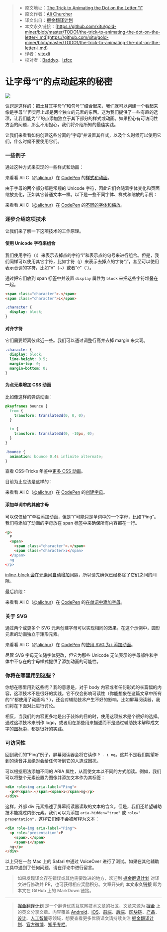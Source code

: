 > * 原文地址：[The Trick to Animating the Dot on the Letter “i”](https://css-tricks.com/the-trick-to-animating-the-dot-on-the-letter-i/)
> * 原文作者：[Ali Churcher](https://css-tricks.com/author/alichurcher/)
> * 译文出自：[掘金翻译计划](https://github.com/xitu/gold-miner)
> * 本文永久链接：[https://github.com/xitu/gold-miner/blob/master/TODO1/the-trick-to-animating-the-dot-on-the-letter-i.md](https://github.com/xitu/gold-miner/blob/master/TODO1/the-trick-to-animating-the-dot-on-the-letter-i.md)
> * 译者：[vitoxli](https://github.com/vitoxli)
> * 校对者：[Baddyo](https://github.com/Baddyo)、[lzfcc](https://github.com/lzfcc)

# 让字母“i”的点动起来的秘密

![](https://res.cloudinary.com/css-tricks/image/fetch/w_1200,q_auto,f_auto/https://css-tricks.com/wp-content/uploads/2019/10/letter-i-collage.png)

诀窍是这样的：把土耳其字母“ı”和句号“.”结合起来，我们就可以创建一个看起来像是字母“i”但实际上却是两个独立的元素的东西。这为我们提供了一些有趣的选项，让我们能为“i”的点添加独立于其下部分的样式或动画。如果担心有可访问性方面的问题，那么不用担心，我们将介绍所知的最佳实践。

让我们来看看如何创建这些分离的“字母”并设置其样式，以及什么时候可以使用它们，什么时候不要使用它们。

### 一些例子

通过这种方式来实现的一些样式和动画：

来看看 Ali C（[@alichur](https://codepen.io/alichur)）在 [CodePen](https://codepen.io) 的[样式和动画](https://codepen.io/alichur/pen/vYYLdej)。

由于字母的两个部分都是常规的 Unicode 字符，因此它们会随着字体变化和页面缩放变化，正如其它普通文本一样。以下是一些不同字体、样式和缩放的示例：

来看看 Ali C（[@alichur](https://codepen.io/alichur)）在 [CodePen](https://codepen.io) 的[不同的字体和缩放](https://codepen.io/alichur/pen/YzzwYEG)。

### 逐步介绍这项技术

让我们来了解一下这项技术的工作原理。

#### 使用 Unicode 字符来组合

我们使用字符（ı）来表示去掉点的字符“i”和表示点的句号来进行组合。但是，我们同样可以使用其它字符，比如字符（ȷ）来表示去掉点的字符“j”，甚至可以使用表示音调的字符，比如“ñ”（~）或者“è”（`）。

通过把它们放到 span 标签中并设置 `display` 属性为 `block` 来把这些字符堆叠在一起。

```html
<span class="character">.</span>
<span class="character">ı</span>
```

```css
.character {
  display: block;
}
```

#### 对齐字符

它们需要距离彼此近一些。我们可以通过调整行高并去掉 margin 来实现。

```css
.character {
  display: block;
  line-height: 0.5;
  margin-top: 0;
  margin-bottom: 0;
}
```

#### 为点元素增加 CSS 动画

比如像这样的弹跳动画：

```css
@keyframes bounce {
  from {
    transform: translate3d(0, 0, 0);
  }

  to {
    transform: translate3d(0, -10px, 0);
  }
}

.bounce {
  animation: bounce 0.4s infinite alternate;
}
```

查看 CSS-Tricks 年鉴中[更多 CSS 动画](https://css-tricks.com/almanac/properties/a/animation/)。

目前为止应该是这样的：

来看看 Ali C（[@alichur](https://codepen.io/alichur)）在 [CodePen](https://codepen.io) 的[创建字母](https://codepen.io/alichur/pen/OJJNZYO)。

#### 添加单词中的其他字母

可以仅仅给“i”单独添加动画，但是“i”可能只是单词中的一个字母，比如“Ping”。我们将添加了动画的字母放在 span 标签中来确保所有内容都在一行。

```html
<p>
  P
  <span>
    <span class="character">.</span>
    <span class="character>ı</span> 
  </span>
  ng
</p>
```

[inline-block 会在元素间自动增加间隔](https://css-tricks.com/fighting-the-space-between-inline-block-elements/)，所以请先确保已经移除了它们之间的间隙。

最后阶段：

来看看 Ali C（[@alichur](https://codepen.io/alichur)）在 [CodePen](https://codepen.io) 的[在单词中添加字母](https://codepen.io/alichur/pen/WNNwzov)。

### 关于 SVG

通过两个或更多个 SVG 元素创建字母可以实现相同的效果。在这个示例中，圆形元素的动画独立于矩形元素。

来看看 Ali C（[@alichur](https://codepen.io/alichur)）在 [CodePen](https://codepen.io) 的[使用 SVG 为 i 添加动画](https://codepen.io/alichur/pen/eYYgyEB)。

尽管 SVG 字母无法随字体更改，但它为那些 Unicode 无法表示的字母部件和字体中不存在的字母样式提供了添加动画的可能性。

### 你将在哪里用到这些？

你想在哪里用到这些呢？我的意思是，对于 body 内容或者任何形式的长篇幅的内容，这项技术不是很好的实践。它不仅会影响可读性（你能想象在这篇文章中所有的“i”都使用了动画吗？），还会对辅助技术产生不好的影响，比如屏幕阅读器，我们将在下面对此进行讨论。

相反，当我们的内容更多地是出于装饰的目的时，使用这项技术是个很好的选择。通过这项技术来制作 logo，或者用在那些用来描述而不是通过辅助技术解释成文字的[图标中](https://css-tricks.com/tips-aligning-icons-text/)，都是很好的实践。

### 可访问性

回到我们的“Ping”例子，屏幕阅读器会将它读作 `P . ı ng`。这并不是我们期望听到的读音并且绝对会给任何听到它的人造成困扰。

可以根据用法添加不同的 ARIA 属性，从而使文本以不同的方式朗读。例如，我们可以将整个元素设置为图像并添加文本作为其标签：

```html
<div role=img aria-label="Ping">
  <p>P<span>.</span><span>ı</span>ng</p>
</div>
```

这样，外部 div 元素描述了屏幕阅读器读取的文本的含义。但是，我们还希望辅助技术能跳过内部元素。我们可以为添加 `aria-hidden="true"` 或 `role=" presentation"`，这样它们便不会被解释为文本：

```html
<div role=img aria-label="Ping">
  <p role="presentation">P
    <span>.</span>
    <span>ı</span>
  ng</p>
</div>
```

以上只在一台 Mac 上的 Safari 中通过 VoiceOver 进行了测试。如果在其他辅助工具中遇到了任何问题，请在评论中进行留言。

> 如果发现译文存在错误或其他需要改进的地方，欢迎到 [掘金翻译计划](https://github.com/xitu/gold-miner) 对译文进行修改并 PR，也可获得相应奖励积分。文章开头的 **本文永久链接** 即为本文在 GitHub 上的 MarkDown 链接。

---

> [掘金翻译计划](https://github.com/xitu/gold-miner) 是一个翻译优质互联网技术文章的社区，文章来源为 [掘金](https://juejin.im) 上的英文分享文章。内容覆盖 [Android](https://github.com/xitu/gold-miner#android)、[iOS](https://github.com/xitu/gold-miner#ios)、[前端](https://github.com/xitu/gold-miner#前端)、[后端](https://github.com/xitu/gold-miner#后端)、[区块链](https://github.com/xitu/gold-miner#区块链)、[产品](https://github.com/xitu/gold-miner#产品)、[设计](https://github.com/xitu/gold-miner#设计)、[人工智能](https://github.com/xitu/gold-miner#人工智能)等领域，想要查看更多优质译文请持续关注 [掘金翻译计划](https://github.com/xitu/gold-miner)、[官方微博](http://weibo.com/juejinfanyi)、[知乎专栏](https://zhuanlan.zhihu.com/juejinfanyi)。
